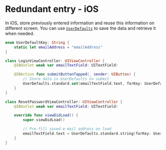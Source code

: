 # Redundant entry - iOS

In iOS, store previously entered information and reuse this information on different screen. You can use [`UserDefaults`](https://developer.apple.com/documentation/foundation/userdefaults) to save the data and retrieve it when needed.

```swift
enum UserDefaultKey: String {
    static let emailAddress = "emailAddress"
}

class LoginViewController: UIViewController {
    @IBOutlet weak var emailTextField: UITextField!

    @IBAction func submitButtonTapped(_ sender: UIButton) {
        // Store data in UserDefaults on submit
        UserDefaults.standard.set(emailTextField.text, forKey: UserDefaultKey.emailAddress) 
    }
}

class ResetPasswordViewController: UIViewController {
    @IBOutlet weak var emailTextField: UITextField!

    override func viewDidLoad() {
        super.viewDidLoad()

        // Pre-fill saved e-mail address on load
        emailTextField.text = UserDefaults.standard.string(forKey: UserDefaultKey.emailAddress)
    }
}
```
